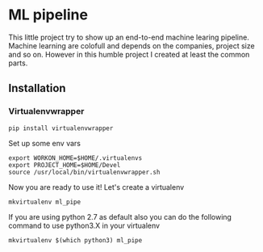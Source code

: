 # ML pipeline

This little project try to show up an end-to-end machine learing pipeline.
Machine learning are colofull and depends on the companies, project size and so on. However in this humble project I created at least the common parts.


## Installation

### Virtualenvwrapper

```
pip install virtualenvwrapper
```
Set up some env vars
```
export WORKON_HOME=$HOME/.virtualenvs
export PROJECT_HOME=$HOME/Devel
source /usr/local/bin/virtualenvwrapper.sh
```
Now you are ready to use it! Let's create a virtualenv

```
mkvirtualenv ml_pipe
```

If you are using python 2.7 as default also you can do the following command to use python3.X in your virtualenv

```
mkvirtualenv $(which python3) ml_pipe
```
